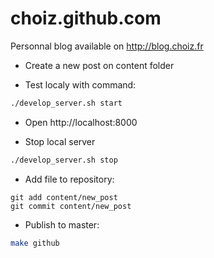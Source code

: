 choiz.github.com
================

Personnal blog available on http://blog.choiz.fr

- Create a new post on content folder

- Test localy with command:
```bash
./develop_server.sh start
```

- Open http://localhost:8000

- Stop local server
```bash
./develop_server.sh stop
```

- Add file to repository:
```git
git add content/new_post
git commit content/new_post
```

- Publish to master:
```bash
make github
```
